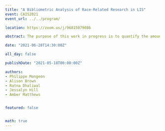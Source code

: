 ```yaml
---
title: "A Bibliometric Analysis of Race-Related Research in LIS"
event: CAIS2021
event_url: ../../program/

location: https://zoom.us/j/96815079086

abstract: The purpose of this work in progress is to quantify the amount of attention given to questions of racial inequity experienced by BIPOC in LIS research. We find that despite a recent surge in BIPOC-related research output, the publications are low in numbers and tend to receive fewer citations than other work in the same research area. BIPOC-related research is present but unevenly distributed across several areas of the field. These trends may help create and sustain momentum towards addressing the persistent lack of diversity and equity in LIS."

date: "2021-06-28T14:30:00Z"

all_day: false

publishDate: "2021-05-18T00:00:00Z"

authors:
- Philippe Mongeon
- Alison Brown
- Ratna Dhaliwal
- Jessalyn Hill
- Amber Matthews


featured: false


math: true
---
```

